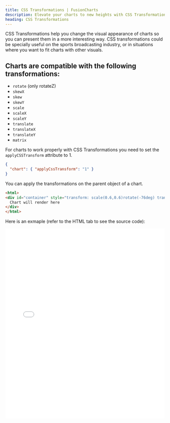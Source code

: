 ```yaml
---
title: CSS Transformations | FusionCharts
description: Elevate your charts to new heights with CSS Transformations! Explore the article to integrate seamlessly with other visuals for a truly immersive experience.
heading: CSS Transformations
---
```


CSS Transformations help you change the visual appearance of charts so you can present them in a more interesting way. CSS transformations could be specially useful on the sports broadcasting industry, or in situations where you want to fit charts with other visuals.

## Charts are compatible with the following transformations:

+ `rotate` (only rotateZ)
+ `skewX`
+ `skew`
+ `skewY`
+ `scale`
+ `scaleX`
+ `scaleY`
+ `translate`
+ `translateX`
+ `translateY`
+ `matrix`

For charts to work properly with CSS Transformations you need to set the `applyCSSTransform` attribute to 1.

```json
{
  "chart": { "applyCssTransform": "1" }
}
```

You can apply the transformations on the parent object of a chart.

```html
<html>
<div id="container" style="transform: scale(0.6,0.6)rotate(-76deg) translate(-52px,34px)skew(4deg,0);">
  Chart will render here
</div>
</html>
```

Here is an exmaple (refer to the HTML tab to see the source code):
<iframe width="100%" height="600" src="//jsfiddle.net/fusioncharts/hzc1rLxa/4/embedded/result,html,js/" allowfullscreen="allowfullscreen" allowpaymentrequest frameborder="0"></iframe>
